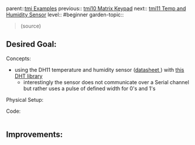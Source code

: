 parent::[tmi Examples](tmi%20Examples.md)
previous:: [tmi10 Matrix Keypad](tmi10%20Matrix%20Keypad.md)
next:: [tmi11 Temp and Humidity Sensor](.md)
level:: #beginner
garden-topic::

>  (source)

Desired Goal:
- 

Concepts:
- using the DH11 temperature and humidity sensor ([datasheet ](code/tmi11/datasheet%20Lesson%2012%20DHT11%20Temperature%20and%20Humidity%20Sensor.pdf)) with [this DHT library](https://github.com/olewolf/DHT_nonblocking)
	- interestingly the sensor does not communicate over a Serial channel but rather uses a pulse of defined width for 0's and 1's 

Physical Setup:


Code:


``` c

```

Improvements:
- 